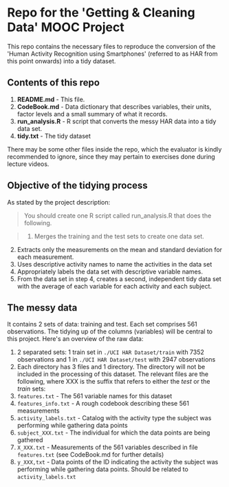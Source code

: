 # Repo for the 'Getting & Cleaning Data' MOOC Project
This repo contains the necessary files to reproduce the conversion of the 'Human Activity Recognition using Smartphones' (referred to as HAR from this point onwards) into a tidy dataset.

## Contents of this repo
1. **README.md** - This file.
2. **CodeBook.md** - Data dictionary that describes variables, their units, factor levels and a small summary of what it records.
3. **run_analysis.R** - R script that converts the messy HAR data into a tidy data set.
4. **tidy.txt** - The tidy dataset

There may be some other files inside the repo, which the evaluator is kindly recommended to ignore, since they may pertain to exercises done during lecture videos.

## Objective of the tidying process
As stated by the project description:

> You should create one R script called run_analysis.R that does the following.

> 1. Merges the training and the test sets to create one data set.
2. Extracts only the measurements on the mean and standard deviation for each measurement. 
3. Uses descriptive activity names to name the activities in the data set
4. Appropriately labels the data set with descriptive variable names. 
5. From the data set in step 4, creates a second, independent tidy data set with the average of each variable for each activity and each subject.

## The messy data
It contains 2 sets of data: training and test. Each set comprises 561 observations. The tidying up of the columns (variables) will be central to this project. Here's an overview of the raw data:

1. 2 separated sets: 1 train set in `./UCI HAR Dataset/train` with 7352 observations and 1 in `./UCI HAR Dataset/test` with 2947 observations
2. Each directory has 3 files and 1 directory. The directory will not be included in the processing of this dataset. The relevant files are the following, where XXX is the suffix that refers to either the *test* or the *train* sets:
  1. `features.txt` - The 561 variable names for this dataset
  2. `features_info.txt` - A rough codebook describing these 561 measurements
  3. `activity_labels.txt` - Catalog with the activity type the subject was performing while gathering data points
  4. `subject_XXX.txt` - The individual for which the data points are being gathered
  5. `X_XXX.txt` - Measurements of the 561 variables described in file `features.txt` (see CodeBook.md for further details)
  6. `y_XXX,txt` - Data points of the ID indicating the activity the subject was performing while gathering data points. Should be related to `activity_labels.txt`